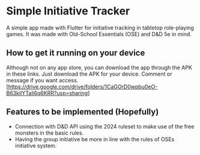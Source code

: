 # Simple Initiative Tracker

A simple app made with Flutter for initiative tracking in tabletop role-playing games. It was made with Old-School Essentials (OSE) and D&D 5e in mind. 

## How to get it running on your device

Although not on any app store, you can download the app through the APK in these links. Just download the APK for your device. Comment or message if you want access. [https://drive.google.com/drive/folders/1CaGOrD0wpbu0eO-B63kiIYTali6q6KRR?usp=sharing]

## Features to be implemented (Hopefully)

- Connection with D&D API using the 2024 ruleset to make use of the free monsters in the basic rules.
- Having the group initiative be more in line with the rules of OSEs initiative system. 
